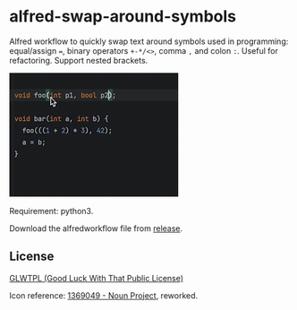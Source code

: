 alfred-swap-around-symbols
==========================

Alfred workflow to quickly swap text around symbols used in programming: equal/assign `=`, binary operators `+-*/<>`,
comma `,` and colon `:`. Useful for refactoring. Support nested brackets.

![Demo](demo.gif)

Requirement: python3.

Download the alfredworkflow file from [release](https://github.com/liuzikai/alfred-swap-around-symbols/releases/latest).

## License
[GLWTPL (Good Luck With That Public License)](https://github.com/me-shaon/GLWTPL)

Icon reference: [1369049 - Noun Project](https://thenounproject.com/icon/swap-1369049/), reworked.
